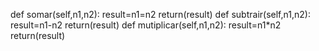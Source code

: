 def somar(self,n1,n2):
    result=n1=n2
    return(result)
def subtrair(self,n1,n2):
    result=n1-n2
    return(result)
def mutiplicar(self,n1,n2):
    result=n1*n2
    return(result)
